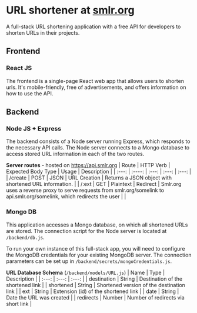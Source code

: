 # URL shortener at [smlr.org](https://smlr.org/)

A full-stack URL shortening application with a free API for developers to shorten URLs in their projects.


## Frontend

### React JS
The frontend is a single-page React web app that allows users to shorten urls. It's mobile-friendly, free of advertisements, and offers information on how to use the API.

## Backend

### Node JS + Express
The backend consists of a Node server running Express, which responds to the necessary API calls. The Node server connects to a Mongo database to access stored URL information in each of the two routes.

**Server routes** - hosted on https://api.smlr.org
| Route | HTTP Verb | Expected Body Type | Usage | Description |
| :---:  |  :----: |  :---: | :---: | :---: |
| /create | POST | JSON | URL Creation | Returns a JSON object with shortened URL information. |
| /:ext | GET | Plaintext | Redirect | Smlr.org uses a reverse proxy to serve requests from smlr.org/somelink to api.smlr.org/somelink, which redirects the user | |

### Mongo DB

This application accesses a Mongo database, on which all shortened URLs are stored. The connection script for the Node server is located at `/backend/db.js`.

To run your own instance of this full-stack app, you will need to configure the MongoDB credentials for your existing MongoDB server. The connection parameters can be set up in `/backend/secrets/mongoCredentials.js`.

**URL Database Schema** (`/backend/models/URL.js`)
| Name | Type | Description |
| :---: | :---: | :---: |
| destination | String | Destination of the shortened link |
| shortened | String | Shortened version of the destination link |
| ext | String | Extension (id) of the shortened link |
| date | String | Date the URL was created |
| redirects | Number | Number of redirects via short link |
